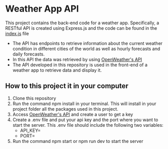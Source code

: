 # Weather App API

This project contains the back-end code for a weather app. Specifically, a RESTful API is created using Express.js and the code can be found in the [index.js](https://github.com/SusanaAlvarezZuluaga/weather-app-api/blob/master/index.js) file

- The API has endpoints to retrieve information about the current weather condition in different cities of the world as well as hourly forecasts and daily forecasts.
- In this API the data was retrieved by using [OpenWeather's API](https://openweathermap.org)
- The API developed in this repository is used in the front-end of a weather app to retrieve data and display it.

## How to this project it in your computer

1. Clone this repository
2. Run the command npm install in your terminal. This will install in your project folder all the packages used in this project.
3. Access [OpenWeather's API](https://openweathermap.org) and create a user to get a key
4. Create a .env file and put your api key and the port where you want to start the server. This .env file should include the following two variables:
   - API_KEY=
   - PORT=
5. Run the command npm start or npm run dev to start the server
